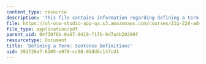```yaml
---
content_type: resource
description: 'This file contains information regarding defining a term: Sentence definitions.'
file: https://ol-ocw-studio-app-qa.s3.amazonaws.com/courses/21g-228-advanced-workshop-in-writing-for-social-sciences-and-architecture-els-spring-2007/392726e76105e978cc9802dd6c147cd1_MIT21G.228S07_sent_def.pdf
file_type: application/pdf
parent_uid: 04f30f6b-0a67-9419-f17b-9d7a4b29299f
resourcetype: Document
title: 'Defining a Term: Sentence Definitions'
uid: 392726e7-6105-e978-cc98-02dd6c147cd1
---
```

